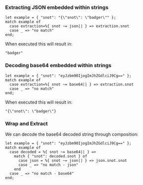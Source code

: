 ### Extracting JSON embedded within strings

```tremor
let example = { "snot": "{\"snot\": \"badger\"" };
match example of
  case extraction=%{ snot ~= json|| } => extraction.snot
  case _ => "no match"
end;
```

When executed this will result in:

```tremor
"badger"
```

### Decoding base64 embedded within strings

```tremor
let example = { "snot": "eyJzbm90IjogImJhZGdlciJ9Cg==" };
match example of
  case extraction=%{ snot ~= base64|| } => extraction.snot
  case _ => "no match"
end;
```

When executed this will result in:

```tremor
"{\"snot\": \"badger\"}
```

### Wrap and Extract

We can decode the base64 decoded string through composition:

```tremor
let example = { "snot": "eyJzbm90IjogImJhZGdlciJ9Cg==" };
match example of
  case decoded = %{ snot ~= base64|| } =>
    match { "snot": decoded.snot } of
      case json = %{ snot ~= json|| } => json.snot.snot
      case _ => "no match - json"
    end
  case _ => "no match - base64"
end;

```


